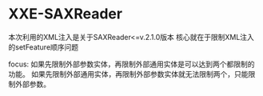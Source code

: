 # XXE-SAXReader
本次利用的XML注入是关于SAXReader<=v.2.1.0版本
核心就在于限制XML注入的setFeature顺序问题

focus:
如果先限制外部参数实体，再限制外部通用实体是可以达到两个都限制的功能。
如果先限制外部通用实体，再限制外部参数实体就无法限制两个，只能限制外部参数。
